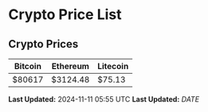 # Crypto Price List

## Crypto Prices
| Bitcoin | Ethereum | Litecoin |
| ------- | -------- | -------- |
| $80617 | $3124.48 | $75.13 |
**Last Updated:** 2024-11-11 05:55 UTC
**Last Updated:** $DATE$
